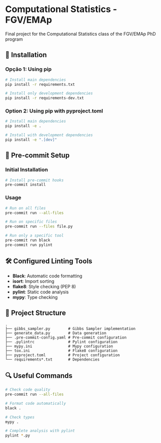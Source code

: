 # Computational Statistics - FGV/EMAp

Final project for the Computational Statistics class of the FGV/EMAp PhD program

## 🚀 Installation

### Opção 1: Using pip
```bash
# Install main dependencies
pip install -r requirements.txt

# Install only development dependencies
pip install -r requirements-dev.txt
```

### Option 2: Using pip with pyproject.toml
```bash
# Install main dependencies
pip install -e .

# Install with development dependencies
pip install -e ".[dev]"
```

## 🔧 Pre-commit Setup

### Initial Installation
```bash
# Install pre-commit hooks
pre-commit install
```

### Usage
```bash
# Run on all files
pre-commit run --all-files

# Run on specific files
pre-commit run --files file.py

# Run only a specific tool
pre-commit run black
pre-commit run pylint
```

## 🛠️ Configured Linting Tools

- **Black**: Automatic code formatting
- **isort**: Import sorting
- **flake8**: Style checking (PEP 8)
- **pylint**: Static code analysis
- **mypy**: Type checking

## 📁 Project Structure

```
.
├── gibbs_sampler.py        # Gibbs Sampler implementation
├── generate_data.py        # Data generation
├── .pre-commit-config.yaml # Pre-commit configuration
├── .pylintrc               # Pylint configuration
├── mypy.ini                # Mypy configuration
├── tox.ini                 # Flake8 configuration
├── pyproject.toml          # Project configuration
└── requirements*.txt       # Dependencies
```

## 🔍 Useful Commands

```bash
# Check code quality
pre-commit run --all-files

# Format code automatically
black .

# Check types
mypy .

# Complete analysis with pylint
pylint *.py
```
